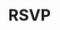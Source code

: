 ---
title: "RSVP"
description: "Wir freuen uns, mit euch den schönsten Tag unseres Lebens zu feiern!"
draft: false
bg_image: "images/featue-bg.jpg"
---